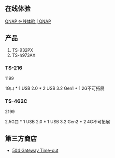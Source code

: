 
## 在线体验

[QNAP 在线体验 | QNAP](https://www.qnap.com.cn/zh-cn/live-demo)

## 产品

1. TS-932PX
2. TS-h973AX

### TS-216

1199

1G口 * 1
USB 2.0 * 2
USB 3.2 Gen1 * 1
2G不可拓展

### TS-462C

2199

2.5G口 * 1
USB 2.0 * 1
USB 3.2 Gen2 * 2
4G不可拓展


## 第三方商店

- [504 Gateway Time-out](https://www.qnapclub.eu/)